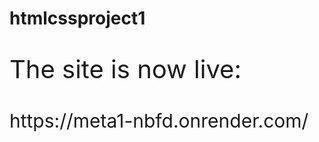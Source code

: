 # htmlcssproject1

<p style="font-size: 40px;">The site is now live:</p>
<p style="font-size: 30px;">https://meta1-nbfd.onrender.com/</p>
